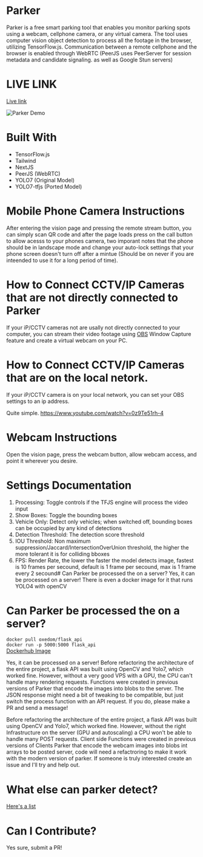 
# Parker 
Parker is a free smart parking tool that enables you monitor parking spots using a webcam, cellphone camera, or any virtual camera. The tool uses computer vision object detection to process all the footage in the browser, utilizing TensorFlow.js. Communication between a remote cellphone and the browser is enabled through WebRTC (PeerJS uses PeerServer for session metadata and candidate signaling. as well as Google Stun servers)

# LIVE LINK
[Live link](https://www.parkerr.org/)

![Parker Demo](https://i.imgur.com/XCDlxNg.gif)

# Built With
* TensorFlow.js
* Tailwind
* NextJS
* PeerJS (WebRTC)
* YOLO7 (Original Model)
* YOLO7-tfjs (Ported Model)




# Mobile Phone Camera Instructions
After entering the vision page and pressing the remote stream button, you can simply scan QR code and after the page loads press on the call button to allow acesss to your phones camera, two imporant notes that the phone should be in landscape mode and change your auto-lock settings that your phone screen doesn't turn off after a mintue (Should be on never if you are inteended to use it for a long period of time). 


# How to Connect CCTV/IP Cameras that are not directly connected to Parker
If your iP/CCTV cameras not are usally not directly connected to your computer, you can stream their video footage using [OBS](https://obsproject.com/) Window Capture feature and create a virtual webcam on your PC. 

# How to Connect CCTV/IP Cameras that are on the local netork.
If your iP/CCTV camera is on your local network, you can set your OBS settings to an ip address.

Quite simple.
https://www.youtube.com/watch?v=0z9Te51rh-4



# Webcam Instructions
Open the vision page, press the webcam button, allow webcam access, and point it wherever you desire.

# Settings Documentation
1. Processing: Toggle controls if the TFJS engine will process the video input
2. Show Boxes: Toggle the bounding boxes
3. Vehicle Only: Detect only vehicles; when switched off, bounding boxes can be occupied by any kind of detections
4. Detection Threshold: The detection score threshold
5. IOU Threshold: Non maximum suppression/Jaccard/IntersectionOverUnion threshold, the higher the more tolerant it is for colliding bboxes 
6. FPS: Render Rate, the lower the faster the model detects image, fastest is 10 frames per secound, default is 1 frame per secound, max is 1 frame every 2 secound# Can Parker be processed the on a server? 
Yes, it can be processed on a server! 
There is even a docker image for it that runs YOLO4 with openCV

# Can Parker be processed the on a server? 

`docker pull oxedom/flask_api` <br/>
`docker run -p 5000:5000 flask_api` <br/>
[Dockerhub Image](https://hub.docker.com/repository/docker/oxedom/flask_api/) <br/>

Yes, it can be processed on a server! Before refactoring the architecture of the entire project, a flask API was built using OpenCV and Yolo7, which worked fine. However, without a very good VPS with a GPU, the CPU can't handle many rendering requests. Functions were created in previous versions of Parker that encode the images into blobs to the server. The JSON response might need a bit of tweaking to be compatible, but just switch the process function with an API request. If you do, please make a PR and send a message!




Before refactoring the architecture of the entire project, a flask API was built using OpenCV and Yolo7, which worked fine. However, without the right Infrastructure on the server (GPU and autoscaling) a CPU won't be able to handle many POST requests. Client side Functions were created in previous versions of Clients Parker that encode the webcam images into blobs int arrays to be posted server, code will need a refactroring to make it work with the modern version of parker. 
If someone is truly interested create an issue and I'll try and help out.



# What else can parker detect?
[Here's a list](https://github.com/oxedom/parker/blob/main/client/libs/labels.json)

# Can I Contribute?
Yes sure, submit a PR!
